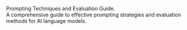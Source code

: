 Prompting Techniques and Evaluation Guide.  
A comprehensive guide to effective prompting strategies and evaluation methods for AI language models.
